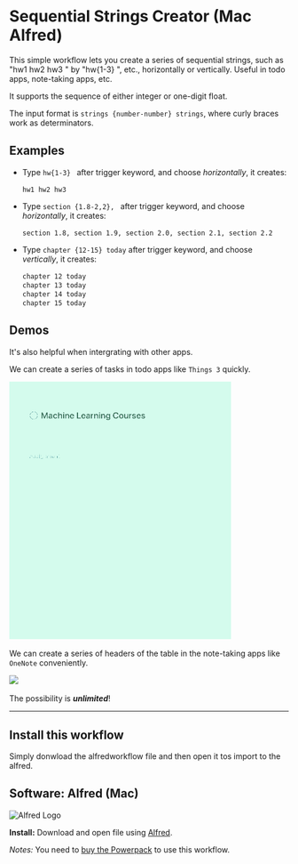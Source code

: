 # Sequential Strings Creator (Mac Alfred)

This simple workflow lets you create a series of sequential strings, such as "hw1 hw2 hw3 " by "hw{1-3} ", etc., horizontally or vertically. Useful in todo apps, note-taking apps, etc.

It supports the sequence of either integer or one-digit float.

The input format is `strings {number-number} strings`, where curly braces work as determinators.

## Examples

* Type `hw{1-3} ` after trigger keyword, and choose *horizontally*, it creates:

    ```
    hw1 hw2 hw3
    ```

* Type `section {1.8-2,2}, ` after trigger keyword, and choose *horizontally*, it creates:
    
    ```
    section 1.8, section 1.9, section 2.0, section 2.1, section 2.2
    ```

* Type `chapter {12-15} today` after trigger keyword, and choose *vertically*, it creates: 

    ```
    chapter 12 today
    chapter 13 today
    chapter 14 today
    chapter 15 today
    ```

## Demos

It's also helpful when intergrating with other apps. 

We can create a series of tasks in todo apps like `Things 3` quickly.

<img src="./gif_examples/SequentialStrings_Example_Things.gif" width="400">

We can create a series of headers of the table in the note-taking apps like `OneNote` conveniently.

<img src="./gif_examples/SequentialStrings_Example_OneNote.gif" width="400">

The possibility is ***unlimited***!

---

## Install this workflow

Simply donwload the alfredworkflow file and then open it tos import to the alfred.

## Software: Alfred (Mac)

![Alfred Logo](https://i.pinimg.com/originals/5c/23/a6/5c23a6723d3b19e892985fd918cf0aab.png)

**Install:** Download and open file using [Alfred](https://www.alfredapp.com/).

*Notes:* You need to [buy the Powerpack](https://buy.alfredapp.com/) to use this workflow.

